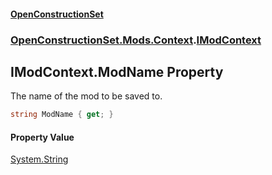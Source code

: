 #### [OpenConstructionSet](index.md 'index')
### [OpenConstructionSet.Mods.Context](index.md#OpenConstructionSet_Mods_Context 'OpenConstructionSet.Mods.Context').[IModContext](V6ll8xRvyNbd6Fd1yGQMHQ.md 'OpenConstructionSet.Mods.Context.IModContext')
## IModContext.ModName Property
The name of the mod to be saved to.  
```csharp
string ModName { get; }
```
#### Property Value
[System.String](https://docs.microsoft.com/en-us/dotnet/api/System.String 'System.String')
